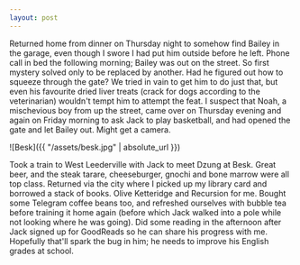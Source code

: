 ```yaml
---
layout: post
---
```


Returned home from dinner on Thursday night to somehow find Bailey in the
garage, even though I swore I had put him outside before he left. Phone call in
bed the following morning; Bailey was out on the street. So first mystery solved
only to be replaced by another. Had he figured out how to squeeze through the
gate? We tried in vain to get him to do just that, but even his favourite dried
liver treats (crack for dogs according to the veterinarian) wouldn't tempt him
to attempt the feat. I suspect that Noah, a mischevious boy from up the street,
came over on Thursday evening and again on Friday morning to ask Jack to play
basketball, and had opened the gate and let Bailey out. Might get a camera.

![Besk]({{ "/assets/besk.jpg" | absolute_url }})

Took a train to West Leederville with Jack to meet Dzung at Besk. Great beer,
and the steak tarare, cheeseburger, gnochi and bone marrow were all top class.
Returned via the city where I picked up my library card and borrowed a stack of
books. Olive Ketteridge and Recursion for me. Bought some Telegram coffee beans
too, and refreshed ourselves with bubble tea before training it home again
(before which Jack walked into a pole while not looking where he was going). Did
some reading in the afternoon after Jack signed up for GoodReads so he can share
his progress with me. Hopefully that'll spark the bug in him; he needs to
improve his English grades at school.
